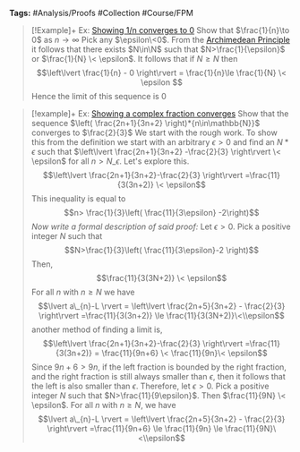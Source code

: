 ---
---

**Tags:** #Analysis/Proofs #Collection #Course/FPM 

 > 
 > \[!Example\]+ Ex: [Showing 1/n converges to 0](Examples%20of%20an%20Epsilon%20N%20Proof.md)
 > Show that $\frac{1}{n}\to 0$ as $n\to\infty$
 > Pick any $\epsilon\<0$. From the [Archimedean Principle](Archimedean%20Principle.md) it follows that there exists $N\in\N$ such that $N>\frac{1}{\epsilon}$ or $\frac{1}{N} \< \epsilon$. It follows that if $N\ge N$ then
 > $$\left\lvert \frac{1}{n} - 0 \right\rvert = \frac{1}{n}\le \frac{1}{N} \< \epsilon $$
 > Hence the limit of this sequence is 0

 > 
 > \[!example\]+ Ex: [Showing a complex fraction converges](Examples%20of%20an%20Epsilon%20N%20Proof.md)
 > Show that the sequence $\left( \frac{2n+1}{3n+2} \right)*{n\in\mathbb{N}}$ converges to $\frac{2}{3}$
 > We start with the rough work. To show this from the definition we start with an arbitrary $\epsilon>0$ and find an $N*{\epsilon}$ such that $\left\lvert  \frac{2n+1}{3n+2} -\frac{2}{3}  \right\rvert \< \epsilon$ for all $n>N\_{\epsilon}$. Let's explore this.
 > $$\left\lvert  \frac{2n+1}{3n+2}-\frac{2}{3}  \right\rvert =\frac{11}{3(3n+2)} \< \epsilon$$
 > This inequality is equal to
 > $$n> \frac{1}{3}\left( \frac{11}{3\epsilon} -2\right)$$
 > *Now write a formal description of said proof:* 
 > Let $\epsilon>0$. Pick a positive integer $N$ such that
 > $$N>\frac{1}{3}\left( \frac{11}{3\epsilon}-2 \right)$$
 > Then,
 > $$\frac{11}{3(3N+2)} \< \epsilon$$
 > For all $n$ with $n\ge N$ we have 
 > $$\lvert a\_{n}-L \rvert = \left\lvert  \frac{2n+5}{3n+2} - \frac{2}{3}  \right\rvert =\frac{11}{3(3n+2)} \le \frac{11}{3(3N+2)}\<\\epsilon$$
 > another method of finding a limit is,
 > $$\left\lvert  \frac{2n+1}{3n+2}-\frac{2}{3}  \right\rvert =\frac{11}{3(3n+2)} = \frac{11}{9n+6} \< \frac{11}{9n}\< \epsilon$$
 > Since $9n+6>9n$, if the left fraction is bounded by the right fraction, and the right fraction is still always smaller than $\epsilon$, then it follows that the left is also smaller than $\epsilon$.
 > Therefore, let $\epsilon>0$. Pick a positive integer $N$ such that $N>\frac{11}{9\epsilon}$. Then $\frac{11}{9N} \< \epsilon$. For all $n$ with $n\ge N$, we have
 > $$\lvert a\_{n}-L \rvert = \left\lvert  \frac{2n+5}{3n+2} - \frac{2}{3}  \right\rvert =\frac{11}{9n+6} \le \frac{11}{9n} \le \frac{11}{9N}\<\\epsilon$$


